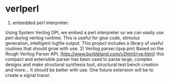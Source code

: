 # verlperl

1) embedded perl interpreter:

Using System Verilog DPI, we embed a perl interpreter so we can easily use perl during verilog runtime. This is useful for glue code, stimulus generation, intelligent logfile output.
This project includes a library of useful routines that should grow with use.
2) Verilog parser:(qvp.pm) Based on the Rough Verilog Parser API, (http://www.burbleland.com/v2html/rvp.html) this compact and extensible parser has been 
used to parse large, complex designs and make structural synthesis tool, structural test bench creation and more... 
It should be better with use. One future extension will be to create a signal tracer.
